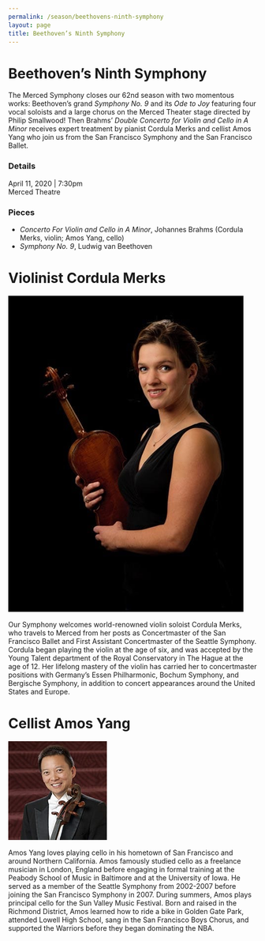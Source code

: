 ```yaml
---
permalink: /season/beethovens-ninth-symphony
layout: page
title: Beethoven’s Ninth Symphony
---
```


# Beethoven’s Ninth Symphony

The Merced Symphony closes our 62nd season with two momentous works: Beethoven’s grand *Symphony No. 9* and its *Ode to Joy* featuring four vocal soloists and a large chorus on the Merced Theater stage directed by Philip Smallwood!  Then Brahms’ *Double Concerto for Violin and Cello in A Minor* receives expert treatment by pianist Cordula Merks and cellist Amos Yang who join us from the San Francisco Symphony and the San Francisco Ballet.

### Details
April 11, 2020 | 7:30pm<br />
Merced Theatre

### Pieces
-	*Concerto For Violin and Cello in A Minor*, Johannes Brahms (Cordula Merks, violin; Amos Yang, cello)
-	*Symphony No. 9*, Ludwig van Beethoven

# Violinist Cordula Merks

![Photograph of Cordula Merks](/assets/images/cordula-merks.jpg)

Our Symphony welcomes world-renowned violin soloist Cordula Merks, who travels to Merced from her posts as Concertmaster of the San Francisco Ballet and First Assistant Concertmaster of the Seattle Symphony.  Cordula began playing the violin at the age of six, and was accepted by the Young Talent department of the Royal Conservatory in The Hague at the age of 12.  Her lifelong mastery of the violin has carried her to concertmaster positions with Germany’s Essen Philharmonic, Bochum Symphony, and Bergische Symphony, in addition to concert appearances around the United States and Europe.

# Cellist Amos Yang

![Photograph of Amos Yang](/assets/images/amos-yang.jpg)

Amos Yang loves playing cello in his hometown of San Francisco and around Northern California.  Amos famously studied cello as a freelance musician in London, England before engaging in formal training at the Peabody School of Music in Baltimore and at the University of Iowa.  He served as a member of the Seattle Symphony from 2002-2007 before joining the San Francisco Symphony in 2007.  During summers, Amos plays principal cello for the Sun Valley Music Festival.  Born and raised in the Richmond District, Amos learned how to ride a bike in Golden Gate Park, attended Lowell High School, sang in the San Francisco Boys Chorus, and supported the Warriors before they began dominating the NBA.
